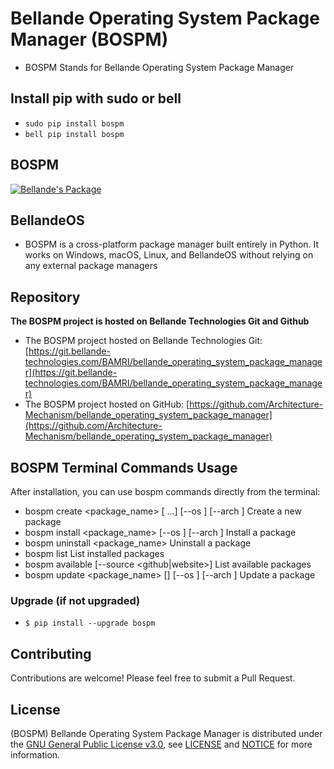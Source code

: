# Bellande Operating System Package Manager (BOSPM)
- BOSPM Stands for Bellande Operating System Package Manager

## Install pip with sudo or bell
- `sudo pip install bospm`
- `bell pip install bospm`

## BOSPM
[![Bellande's Package](https://img.shields.io/badge/Bellande's%20Package-BOSPM-blue?style=for-the-badge&logo=python&color=blue)](https://pypi.org/project/bospm)

## BellandeOS
- BOSPM is a cross-platform package manager built entirely in Python. It works on Windows, macOS, Linux, and BellandeOS without relying on any external package managers

## Repository
**The BOSPM project is hosted on Bellande Technologies Git and Github**
- The BOSPM project hosted on Bellande Technologies Git: [https://git.bellande-technologies.com/BAMRI/bellande_operating_system_package_manager](https://git.bellande-technologies.com/BAMRI/bellande_operating_system_package_manager)
- The BOSPM project hosted on GitHub: [https://github.com/Architecture-Mechanism/bellande_operating_system_package_manager](https://github.com/Architecture-Mechanism/bellande_operating_system_package_manager)


## BOSPM Terminal Commands Usage
After installation, you can use bospm commands directly from the terminal:

- bospm create <package_name> <version> <file1> [<file2> ...] [--os <os>] [--arch <arch>]  Create a new package
- bospm install <package_name> <version> [--os <os>] [--arch <arch>]                       Install a package
- bospm uninstall <package_name>                                                           Uninstall a package
- bospm list                                                                               List installed packages
- bospm available [--source <github|website>]                                              List available packages
- bospm update <package_name> [<version>] [--os <os>] [--arch <arch>]                      Update a package

### Upgrade (if not upgraded)
- `$ pip install --upgrade bospm`

## Contributing
Contributions are welcome! Please feel free to submit a Pull Request.

## License
(BOSPM) Bellande Operating System Package Manager is distributed under the [GNU General Public License v3.0](https://www.gnu.org/licenses/gpl-3.0.en.html), see [LICENSE](https://github.com/Architecture-Mechanism/bellande_operating_system_package_manager/blob/main/LICENSE) and [NOTICE](https://github.com/Architecture-Mechanism/bellande_operating_system_package_manager/blob/main/LICENSE) for more information.
